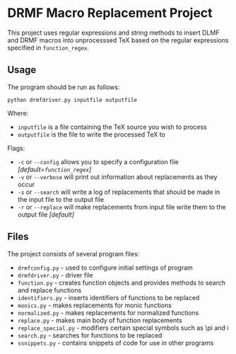 # DRMF Macro Replacement Project

This project uses regular expressions and string methods to insert DLMF and DRMF macros into unprocesssed TeX based on the regular expressions specified in `function_regex`.

## Usage

The program should be run as follows:
```
python drmfdriver.py inputfile outputfile
```
Where:
* `inputfile` is a file containing the TeX source you wish to process
* `outputfile` is the file to write the processed TeX to

Flags:
* `-c` or `--config` allows you to specify a configuration file *[default=`function_regex`]*
* `-v` or `--verbose` will print out information about replacements as they occur
* `-s` or `--search` will write a log of replacements that should be made in the input file to the output file
* `-r` or `--replace` will make replacements from input file write them to the output file *[default]*

## Files

The project consists of several program files:
* `drmfconfig.py`     - used to configure initial settings of program
* `drmfdriver.py`      - driver file
* `function.py`        - creates function objects and provides methods to search and replace functions
* `identifiers.py`     - inserts identifiers of functions to be replaced
* `monics.py`          - makes replacements for monic functions
* `normalized.py`      - makes replacements for normalized functions
* `replace.py`         - makes main body of function replacements
* `replace_special.py` - modifiers certain special symbols such as \pi and i
* `search.py`          - searches for functions to be replaced
* `ssnippets.py`       - contains snippets of code for use in other programs
